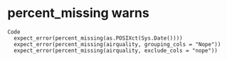 # percent_missing warns

    Code
      expect_error(percent_missing(as.POSIXct(Sys.Date())))
      expect_error(percent_missing(airquality, grouping_cols = "Nope"))
      expect_error(percent_missing(airquality, exclude_cols = "nope"))

